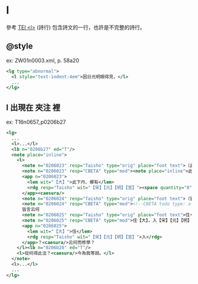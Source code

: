# l

參考 [TEI &lt;l>](https://www.tei-c.org/release/doc/tei-p5-doc/zh-TW/html/ref-l.html) (詩行) 包含詩文的一行，也許是不完整的詩行。

## @style

ex: ZW01n0003.xml, p. 58a20

```xml
<lg type="abnormal">
  <l style="text-indent:4em">因日光明眼得見，</l>
  ...
</lg>
```

## l 出現在 夾注 裡

ex: T16n0657_p0206b27

```xml
<lg>
  ...
  <l>...</l>
  <lb n="0206b27" ed="T"/>
  <note place="inline">
    <l>
      <note n="0206023" resp="Taisho" type="orig" place="foot text">〔此下丹鄉有〕夾註－【三】【宮】</note>
      <note n="0206023" resp="CBETA" type="mod"><note place="inline">此下丹鄉有</note>【大】，〔－〕【宋】【元】【明】【宮】</note>
      <app n="0206023">
        <lem wit="【大】">此下丹、鄉有</lem>
        <rdg resp="Taisho" wit="【宋】【元】【明】【宮】"><space quantity="0"/></rdg>
      </app><caesura/>
      <note n="0206024" resp="Taisho" type="orig" place="foot text">（皆言…說）二十字為本文【三】【宮】</note>
      <note n="0206024" resp="CBETA" type="mod"><!--CBETA todo type: a--><!--CBETA todo type: newmod-->（皆言…說）二十字為本文【宋】【元】【明】【宮】</note>
      皆言云何
      <note n="0206025" resp="Taisho" type="orig" place="foot text">住＝入【三】【宮】</note>
      <note n="0206025" resp="CBETA" type="mod">住【大】，入【宋】【元】【明】【宮】</note>
      <app n="0206025">
        <lem wit="【大】">住</lem>
        <rdg resp="Taisho" wit="【宋】【元】【明】【宮】">入</rdg>
      </app>？<caesura/>云何而修學？
    </l><lb n="0206b28" ed="T"/>
    <l>從何得此法？<caesura/>今為我等說。</l>
  </note>
  <l>...</l>
  ...
</lg>
```
